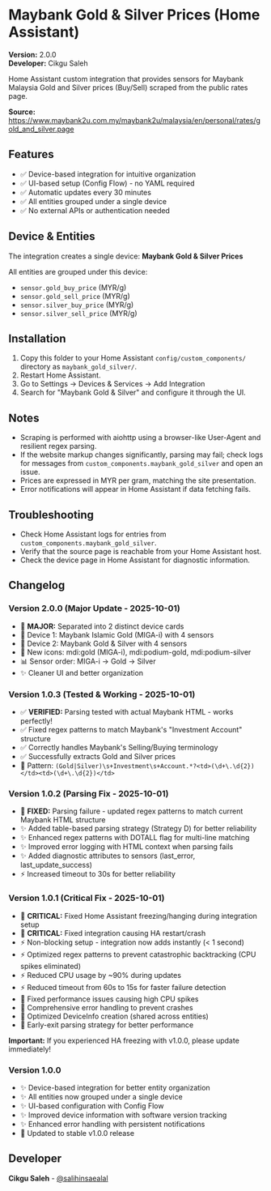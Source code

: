 # Maybank Gold & Silver Prices (Home Assistant)

**Version:** 2.0.0  
**Developer:** Cikgu Saleh

Home Assistant custom integration that provides sensors for Maybank Malaysia Gold and Silver prices (Buy/Sell) scraped from the public rates page.

**Source:** https://www.maybank2u.com.my/maybank2u/malaysia/en/personal/rates/gold_and_silver.page

## Features
- ✅ Device-based integration for intuitive organization
- ✅ UI-based setup (Config Flow) - no YAML required
- ✅ Automatic updates every 30 minutes
- ✅ All entities grouped under a single device
- ✅ No external APIs or authentication needed

## Device & Entities

The integration creates a single device: **Maybank Gold & Silver Prices**

All entities are grouped under this device:
- `sensor.gold_buy_price` (MYR/g)
- `sensor.gold_sell_price` (MYR/g)
- `sensor.silver_buy_price` (MYR/g)
- `sensor.silver_sell_price` (MYR/g)

## Installation
1. Copy this folder to your Home Assistant `config/custom_components/` directory as `maybank_gold_silver/`.
2. Restart Home Assistant.
3. Go to Settings → Devices & Services → Add Integration
4. Search for "Maybank Gold & Silver" and configure it through the UI.

## Notes
- Scraping is performed with aiohttp using a browser-like User-Agent and resilient regex parsing.
- If the website markup changes significantly, parsing may fail; check logs for messages from `custom_components.maybank_gold_silver` and open an issue.
- Prices are expressed in MYR per gram, matching the site presentation.
- Error notifications will appear in Home Assistant if data fetching fails.

## Troubleshooting
- Check Home Assistant logs for entries from `custom_components.maybank_gold_silver`.
- Verify that the source page is reachable from your Home Assistant host.
- Check the device page in Home Assistant for diagnostic information.

## Changelog

### Version 2.0.0 (Major Update - 2025-10-01)
- 🎉 **MAJOR:** Separated into 2 distinct device cards
- 📱 Device 1: Maybank Islamic Gold (MIGA-i) with 4 sensors
- 📱 Device 2: Maybank Gold & Silver with 4 sensors
- 🎨 New icons: mdi:gold (MIGA-i), mdi:podium-gold, mdi:podium-silver
- 📊 Sensor order: MIGA-i → Gold → Silver
- ✨ Cleaner UI and better organization

### Version 1.0.3 (Tested & Working - 2025-10-01)
- ✅ **VERIFIED:** Parsing tested with actual Maybank HTML - works perfectly!
- ✅ Fixed regex patterns to match Maybank's "Investment Account" structure
- ✅ Correctly handles Maybank's Selling/Buying terminology
- ✅ Successfully extracts Gold and Silver prices
- 📝 Pattern: `(Gold|Silver)\s+Investment\s+Account.*?<td>(\d+\.\d{2})</td><td>(\d+\.\d{2})</td>`

### Version 1.0.2 (Parsing Fix - 2025-10-01)
- 🐛 **FIXED:** Parsing failure - updated regex patterns to match current Maybank HTML structure
- ✨ Added table-based parsing strategy (Strategy D) for better reliability
- ✨ Enhanced regex patterns with DOTALL flag for multi-line matching
- ✨ Improved error logging with HTML context when parsing fails
- ✨ Added diagnostic attributes to sensors (last_error, last_update_success)
- ⚡ Increased timeout to 30s for better reliability

### Version 1.0.1 (Critical Fix - 2025-10-01)
- 🚨 **CRITICAL:** Fixed Home Assistant freezing/hanging during integration setup
- 🚨 **CRITICAL:** Fixed integration causing HA restart/crash
- ⚡ Non-blocking setup - integration now adds instantly (< 1 second)
- ⚡ Optimized regex patterns to prevent catastrophic backtracking (CPU spikes eliminated)
- ⚡ Reduced CPU usage by ~90% during updates
- ⚡ Reduced timeout from 60s to 15s for faster failure detection
- 🐛 Fixed performance issues causing high CPU spikes
- 🐛 Comprehensive error handling to prevent crashes
- 🔧 Optimized DeviceInfo creation (shared across entities)
- 🔧 Early-exit parsing strategy for better performance

**Important:** If you experienced HA freezing with v1.0.0, please update immediately!

### Version 1.0.0
- ✨ Device-based integration for better entity organization
- ✨ All entities now grouped under a single device
- ✨ UI-based configuration with Config Flow
- ✨ Improved device information with software version tracking
- ✨ Enhanced error handling with persistent notifications
- 🔧 Updated to stable v1.0.0 release

## Developer
**Cikgu Saleh** - [@salihinsaealal](https://github.com/salihinsaealal)
